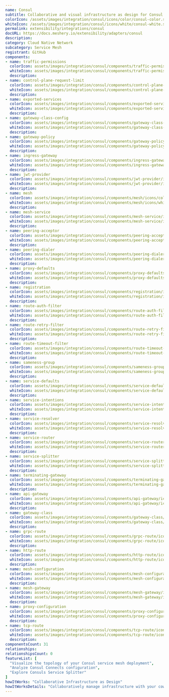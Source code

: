 ```yaml
---
name: Consul
subtitle: Collaborative and visual infrastructure as design for Consul
colorIcon: /assets/images/integration/consul/icons/color/consul-color.svg
whiteIcon: /assets/images/integration/consul/icons/white/consul-white.svg
permalink: extensibility/integrations/consul
docURL: https://docs.meshery.io/extensibility/adapters/consul
description: 
category: Cloud Native Network
subcategory: Service Mesh
registrant: GitHub
components: 
- name: traffic-permissions
  colorIcon: assets/images/integration/consul/components/traffic-permissions/icons/color/traffic-permissions-color.svg
  whiteIcon: assets/images/integration/consul/components/traffic-permissions/icons/white/traffic-permissions-white.svg
  description: 
- name: control-plane-request-limit
  colorIcon: assets/images/integration/consul/components/control-plane-request-limit/icons/color/control-plane-request-limit-color.svg
  whiteIcon: assets/images/integration/consul/components/control-plane-request-limit/icons/white/control-plane-request-limit-white.svg
  description: 
- name: exported-services
  colorIcon: assets/images/integration/consul/components/exported-services/icons/color/exported-services-color.svg
  whiteIcon: assets/images/integration/consul/components/exported-services/icons/white/exported-services-white.svg
  description: 
- name: gateway-class-config
  colorIcon: assets/images/integration/consul/components/gateway-class-config/icons/color/gateway-class-config-color.svg
  whiteIcon: assets/images/integration/consul/components/gateway-class-config/icons/white/gateway-class-config-white.svg
  description: 
- name: gateway-policy
  colorIcon: assets/images/integration/consul/components/gateway-policy/icons/color/gateway-policy-color.svg
  whiteIcon: assets/images/integration/consul/components/gateway-policy/icons/white/gateway-policy-white.svg
  description: 
- name: ingress-gateway
  colorIcon: assets/images/integration/consul/components/ingress-gateway/icons/color/ingress-gateway-color.svg
  whiteIcon: assets/images/integration/consul/components/ingress-gateway/icons/white/ingress-gateway-white.svg
  description: 
- name: jwt-provider
  colorIcon: assets/images/integration/consul/components/jwt-provider/icons/color/jwt-provider-color.svg
  whiteIcon: assets/images/integration/consul/components/jwt-provider/icons/white/jwt-provider-white.svg
  description: 
- name: mesh
  colorIcon: assets/images/integration/consul/components/mesh/icons/color/mesh-color.svg
  whiteIcon: assets/images/integration/consul/components/mesh/icons/white/mesh-white.svg
  description: 
- name: mesh-service
  colorIcon: assets/images/integration/consul/components/mesh-service/icons/color/mesh-service-color.svg
  whiteIcon: assets/images/integration/consul/components/mesh-service/icons/white/mesh-service-white.svg
  description: 
- name: peering-acceptor
  colorIcon: assets/images/integration/consul/components/peering-acceptor/icons/color/peering-acceptor-color.svg
  whiteIcon: assets/images/integration/consul/components/peering-acceptor/icons/white/peering-acceptor-white.svg
  description: 
- name: peering-dialer
  colorIcon: assets/images/integration/consul/components/peering-dialer/icons/color/peering-dialer-color.svg
  whiteIcon: assets/images/integration/consul/components/peering-dialer/icons/white/peering-dialer-white.svg
  description: 
- name: proxy-defaults
  colorIcon: assets/images/integration/consul/components/proxy-defaults/icons/color/proxy-defaults-color.svg
  whiteIcon: assets/images/integration/consul/components/proxy-defaults/icons/white/proxy-defaults-white.svg
  description: 
- name: registration
  colorIcon: assets/images/integration/consul/components/registration/icons/color/registration-color.svg
  whiteIcon: assets/images/integration/consul/components/registration/icons/white/registration-white.svg
  description: 
- name: route-auth-filter
  colorIcon: assets/images/integration/consul/components/route-auth-filter/icons/color/route-auth-filter-color.svg
  whiteIcon: assets/images/integration/consul/components/route-auth-filter/icons/white/route-auth-filter-white.svg
  description: 
- name: route-retry-filter
  colorIcon: assets/images/integration/consul/components/route-retry-filter/icons/color/route-retry-filter-color.svg
  whiteIcon: assets/images/integration/consul/components/route-retry-filter/icons/white/route-retry-filter-white.svg
  description: 
- name: route-timeout-filter
  colorIcon: assets/images/integration/consul/components/route-timeout-filter/icons/color/route-timeout-filter-color.svg
  whiteIcon: assets/images/integration/consul/components/route-timeout-filter/icons/white/route-timeout-filter-white.svg
  description: 
- name: sameness-group
  colorIcon: assets/images/integration/consul/components/sameness-group/icons/color/sameness-group-color.svg
  whiteIcon: assets/images/integration/consul/components/sameness-group/icons/white/sameness-group-white.svg
  description: 
- name: service-defaults
  colorIcon: assets/images/integration/consul/components/service-defaults/icons/color/service-defaults-color.svg
  whiteIcon: assets/images/integration/consul/components/service-defaults/icons/white/service-defaults-white.svg
  description: 
- name: service-intentions
  colorIcon: assets/images/integration/consul/components/service-intentions/icons/color/service-intentions-color.svg
  whiteIcon: assets/images/integration/consul/components/service-intentions/icons/white/service-intentions-white.svg
  description: 
- name: service-resolver
  colorIcon: assets/images/integration/consul/components/service-resolver/icons/color/service-resolver-color.svg
  whiteIcon: assets/images/integration/consul/components/service-resolver/icons/white/service-resolver-white.svg
  description: 
- name: service-router
  colorIcon: assets/images/integration/consul/components/service-router/icons/color/service-router-color.svg
  whiteIcon: assets/images/integration/consul/components/service-router/icons/white/service-router-white.svg
  description: 
- name: service-splitter
  colorIcon: assets/images/integration/consul/components/service-splitter/icons/color/service-splitter-color.svg
  whiteIcon: assets/images/integration/consul/components/service-splitter/icons/white/service-splitter-white.svg
  description: 
- name: terminating-gateway
  colorIcon: assets/images/integration/consul/components/terminating-gateway/icons/color/terminating-gateway-color.svg
  whiteIcon: assets/images/integration/consul/components/terminating-gateway/icons/white/terminating-gateway-white.svg
  description: 
- name: api-gateway
  colorIcon: assets/images/integration/consul/components/api-gateway/icons/color/api-gateway-color.svg
  whiteIcon: assets/images/integration/consul/components/api-gateway/icons/white/api-gateway-white.svg
  description: 
- name: gateway-class
  colorIcon: assets/images/integration/consul/components/gateway-class/icons/color/gateway-class-color.svg
  whiteIcon: assets/images/integration/consul/components/gateway-class/icons/white/gateway-class-white.svg
  description: 
- name: grpc-route
  colorIcon: assets/images/integration/consul/components/grpc-route/icons/color/grpc-route-color.svg
  whiteIcon: assets/images/integration/consul/components/grpc-route/icons/white/grpc-route-white.svg
  description: 
- name: http-route
  colorIcon: assets/images/integration/consul/components/http-route/icons/color/http-route-color.svg
  whiteIcon: assets/images/integration/consul/components/http-route/icons/white/http-route-white.svg
  description: 
- name: mesh-configuration
  colorIcon: assets/images/integration/consul/components/mesh-configuration/icons/color/mesh-configuration-color.svg
  whiteIcon: assets/images/integration/consul/components/mesh-configuration/icons/white/mesh-configuration-white.svg
  description: 
- name: mesh-gateway
  colorIcon: assets/images/integration/consul/components/mesh-gateway/icons/color/mesh-gateway-color.svg
  whiteIcon: assets/images/integration/consul/components/mesh-gateway/icons/white/mesh-gateway-white.svg
  description: 
- name: proxy-configuration
  colorIcon: assets/images/integration/consul/components/proxy-configuration/icons/color/proxy-configuration-color.svg
  whiteIcon: assets/images/integration/consul/components/proxy-configuration/icons/white/proxy-configuration-white.svg
  description: 
- name: tcp-route
  colorIcon: assets/images/integration/consul/components/tcp-route/icons/color/tcp-route-color.svg
  whiteIcon: assets/images/integration/consul/components/tcp-route/icons/white/tcp-route-white.svg
  description: 
componentsCount: 31
relationships: 
relationshipsCount: 0
featureList: [
  "Visualize the topology of your Consul service mesh deployment",
  "Analyze Consul Connects configuration",
  "Explore Consuls Service Splitter"
]
howItWorks: "Collaborative Infrastructure as Design"
howItWorksDetails: "Collaboratively manage infrastructure with your coworkers synchronously sharing the same designs."
---
```

